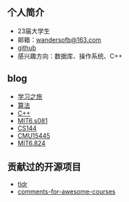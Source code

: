 ## 个人简介
- 23届大学生
- 邮箱：wandersofb@163.com
- [github](https://github.com/wandersofb)
- 感兴趣方向：数据库、操作系统、C++

## blog 
- [学习之旅](https://wandersofb.gitbook.io/xue-xi-zhi-lv/)
- [算法](https://wandersofb.gitbook.io/suan-fa/)
- [C++](https://wandersofb.gitbook.io/c++/)
- [MIT6.s081](https://wandersofb.gitbook.io/mit6.s081/)
- [CS144](https://wandersofb.gitbook.io/cs144/)
- [CMU15445](https://wandersofb.gitbook.io/cmu15445/)
- [MIT6.824](https://wandersofb.gitbook.io/mit6.824/)

## 贡献过的开源项目
- [tldr](https://github.com/tldr-pages/tldr)
- [comments-for-awesome-courses](https://github.com/conanhujinming/comments-for-awesome-courses)